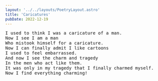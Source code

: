 ```yaml
---
layout: '../../layouts/PoetryLayout.astro'
title: 'Caricatures'
pubDate: 2022-12-19
---
```


<pre>
I used to think I was a caricature of a man.
Now I see I am a man
Who mistook himself for a caricature.
Now I can finally admit I like cartoons
I used to feel embarrassed.
And now I see the charm and tragedy
In the men who act like them.
It was only in my tragedy that I finally charmed myself.
Now I find everything charming!
</pre>